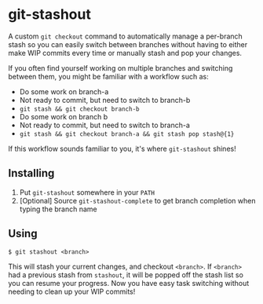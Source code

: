 # git-stashout

A custom `git checkout` command to automatically manage a per-branch stash so you
can easily switch between branches without having to either make WIP commits
every time or manually stash and pop your changes.

If you often find yourself working on multiple branches and switching between
them, you might be familiar with a workflow such as:

- Do some work on branch-a
- Not ready to commit, but need to switch to branch-b
- `git stash && git checkout branch-b`
- Do some work on branch b
- Not ready to commit, but need to switch to branch-a
- `git stash && git checkout branch-a && git stash pop stash@{1}`

If this workflow sounds familiar to you, it's where `git-stashout` shines!

## Installing

1. Put `git-stashout` somewhere in your `PATH`
2. [Optional] Source `git-stashout-complete` to get branch completion when
   typing the branch name

## Using

```shell
$ git stashout <branch>
```

This will stash your current changes, and checkout `<branch>`. If `<branch>` had
a previous stash from `stashout`, it will be popped off the stash list so you
can resume your progress. Now you have easy task switching without needing to clean up your WIP commits!
